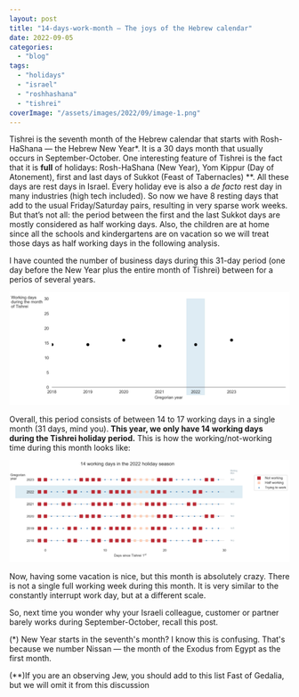 ```yaml
---
layout: post
title: "14-days-work-month — The joys of the Hebrew calendar"
date: 2022-09-05
categories: 
  - "blog"
tags: 
  - "holidays"
  - "israel"
  - "roshhashana"
  - "tishrei"
coverImage: "/assets/images/2022/09/image-1.png"
---
```


Tishrei is the seventh month of the Hebrew calendar that starts with Rosh-HaShana — the Hebrew New Year\*. It is a 30 days month that usually occurs in September-October. One interesting feature of Tishrei is the fact that it is **full** of holidays: Rosh-HaShana (New Year), Yom Kippur (Day of Atonement), first and last days of Sukkot (Feast of Tabernacles) \*\*. All these days are rest days in Israel. Every holiday eve is also a _de facto_ rest day in many industries (high tech included). So now we have 8 resting days that add to the usual Friday/Saturday pairs, resulting in very sparse work weeks. But that’s not all: the period between the first and the last Sukkot days are mostly considered as half working days. Also, the children are at home since all the schools and kindergartens are on vacation so we will treat those days as half working days in the following analysis.

I have counted the number of business days during this 31-day period (one day before the New Year plus the entire month of Tishrei) between for a perios of several years.

![](/assets/images/2022/09/image-2.png?w=1024)

Overall, this period consists of between 14 to 17 working days in a single month (31 days, mind you). **This year, we only have 14 working days during the Tishrei holiday period.** This is how the working/not-working time during this month looks like:

![](/assets/images/2022/09/image-1.png?w=1024)

Now, having some vacation is nice, but this month is absolutely crazy. There is not a single full working week during this month. It is very similar to the constantly interrupt work day, but at a different scale.

So, next time you wonder why your Israeli colleague, customer or partner barely works during September-October, recall this post.

(\*) New Year starts in the seventh's month? I know this is confusing. That's because we number Nissan &mdash; the month of the Exodus from Egypt as the first month.

(\*\*)If you are an observing Jew, you should add to this list Fast of Gedalia, but we will omit it from this discussion
